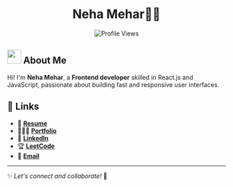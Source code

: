 <h1 align="center">Neha Mehar🙋‍♀️</h1>

<p align="center">
  <a href="https://leetcode.com/u/nehamehar"></a>
  <img src="https://komarev.com/ghpvc/?username=nehamehar&style=for-the-badge&color=blue" alt="Profile Views" />
</p>

## <img src="https://em-content.zobj.net/source/noto-emoji-animations/344/waving-hand_1f44b.gif" width="32"> About Me
Hi! I'm **Neha Mehar**, a **Frontend developer** skilled in React.js and JavaScript, passionate about building fast and responsive user interfaces.
## 🔗 Links
- 📄 **[Resume](https://drive.google.com/file/d/1rOFdn5EqvFKte7vxa1ZE2ZqSe2W8voNP/view?usp=drive_link)**
- 👩🏻‍🦰 **[Portfolio](https://nehamehar.github.io)**
- 💼 **[LinkedIn](https://www.linkedin.com/in/nehamehar)**
- 🏆 **[LeetCode](https://leetcode.com/u/nehamehar)**
- 📧 **[Email](mailto:nehamehar31@gmail.com)**

---

✨ _Let's connect and collaborate!_ 🚀
